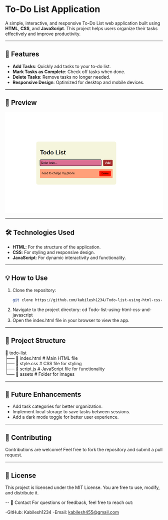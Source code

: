 # To-Do List Application  

A simple, interactive, and responsive To-Do List web application built using **HTML**, **CSS**, and **JavaScript**. This project helps users organize their tasks effectively and improve productivity.

---

## 🚀 Features  
- **Add Tasks**: Quickly add tasks to your to-do list.  
- **Mark Tasks as Complete**: Check off tasks when done.  
- **Delete Tasks**: Remove tasks no longer needed.  
- **Responsive Design**: Optimized for desktop and mobile devices.  

---

## 📸 Preview  
![To-Do List Preview](preview.png)  

---

## 🛠️ Technologies Used  
- **HTML**: For the structure of the application.  
- **CSS**: For styling and responsive design.  
- **JavaScript**: For dynamic interactivity and functionality.  

---

## 💡 How to Use  
1. Clone the repository:  
   ```bash  
   git clone https://github.com/kabilesh1234/Todo-list-using-html-css-and-javascript.git
2. Navigate to the project directory:
cd  Todo-list-using-html-css-and-javascript
3. Open the index.html file in your browser to view the app.

---
## 📂 Project Structure
📁 todo-list  
├── 📄 index.html  # Main HTML file  
├── 📄 style.css   # CSS file for styling  
├── 📄 script.js   # JavaScript file for functionality  
└── 📁 assets      # Folder for images 

---
## 🌟 Future Enhancements
- Add task categories for better organization.
- Implement local storage to save tasks between sessions.
- Add a dark mode toggle for better user experience.

---
## 🙌 Contributing
Contributions are welcome! Feel free to fork the repository and submit a pull request.

---
## 📄 License
This project is licensed under the MIT License. You are free to use, modify, and distribute it.

-- 💌 Contact
For questions or feedback, feel free to reach out:

-GitHub: Kabilesh1234
-Email: kabilesh455@gmail.com
